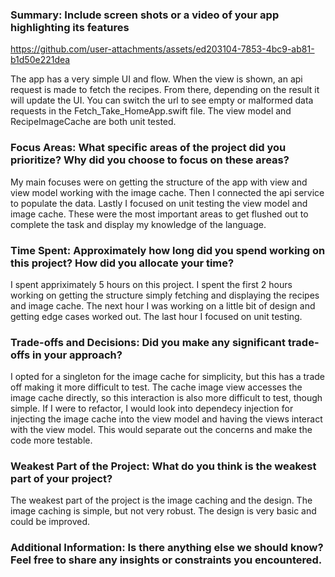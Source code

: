 ### Summary: Include screen shots or a video of your app highlighting its features

https://github.com/user-attachments/assets/ed203104-7853-4bc9-ab81-b1d50e221dea

The app has a very simple UI and flow. When the view is shown, an api request is made to fetch the recipes. From there, depending on the result it will update the UI. You can switch the url to see empty or malformed data requests in the Fetch_Take_HomeApp.swift file. The view model and RecipeImageCache are both unit tested.

### Focus Areas: What specific areas of the project did you prioritize? Why did you choose to focus on these areas?

My main focuses were on getting the structure of the app with view and view model working with the image cache. Then I connected the api service to populate the data. Lastly I focused on unit testing the view model and image cache. These were the most important areas to get flushed out to complete the task and display my knowledge of the language. 

### Time Spent: Approximately how long did you spend working on this project? How did you allocate your time?

I spent appriximately 5 hours on this project. I spent the first 2 hours working on getting the structure simply fetching and displaying the recipes and image cache. The next hour I was working on a little bit of design and getting edge cases worked out. The last hour I focused on unit testing.

### Trade-offs and Decisions: Did you make any significant trade-offs in your approach?

I opted for a singleton for the image cache for simplicity, but this has a trade off making it more difficult to test. The cache image view accesses the image cache directly, so this interaction is also more difficult to test, though simple. If I were to refactor, I would look into dependecy injection for injecting the image cache into the view model and having the views interact with the view model. This would separate out the concerns and make the code more testable.

### Weakest Part of the Project: What do you think is the weakest part of your project?

The weakest part of the project is the image caching and the design. The image caching is simple, but not very robust. The design is very basic and could be improved.

### Additional Information: Is there anything else we should know? Feel free to share any insights or constraints you encountered.
